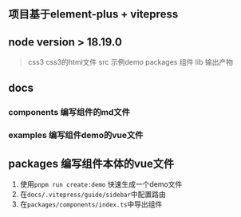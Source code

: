 ## 项目基于element-plus + vitepress
## node version > 18.19.0


> css3 css3的html文件
> src 示例demo
> packages 组件
> lib 输出产物

## docs
### components 编写组件的md文件
### examples 编写组件demo的vue文件

## packages 编写组件本体的vue文件


1. 使用`pnpm run create:demo` 快速生成一个demo文件
2. 在`docs/.vitepress/guide/sidebar`中配置路由
3. 在`packages/components/index.ts`中导出组件
